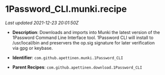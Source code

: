 # 1Password_CLI.munki.recipe

_Last updated 2021-12-23 20:01:50Z_

- **Description**: Downloads and imports into Munki the latest version of the 1Password Command Line Interface tool. 1Password CLI will install to /usr/local/bin and preservers the op.sig signature for later verification via gpg or keybase.

- **Identifier**: `com.github.apettinen.munki.1Password_CLI`

- **Parent Recipes**: `com.github.apettinen.download.1Password_CLI`
